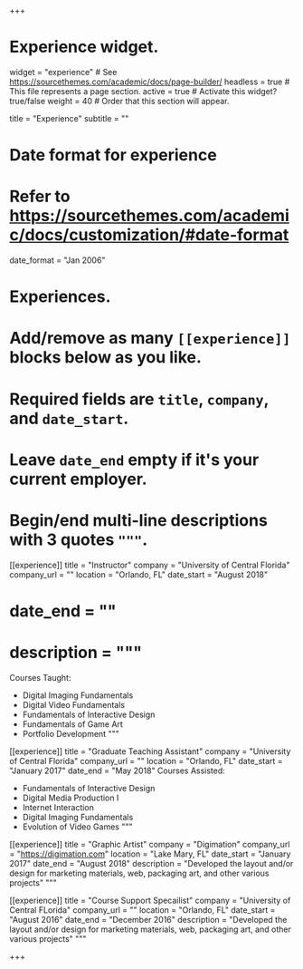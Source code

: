 +++
# Experience widget.
widget = "experience"  # See https://sourcethemes.com/academic/docs/page-builder/
headless = true  # This file represents a page section.
active = true  # Activate this widget? true/false
weight = 40  # Order that this section will appear.

title = "Experience"
subtitle = ""

# Date format for experience
#   Refer to https://sourcethemes.com/academic/docs/customization/#date-format
date_format = "Jan 2006"

# Experiences.
#   Add/remove as many `[[experience]]` blocks below as you like.
#   Required fields are `title`, `company`, and `date_start`.
#   Leave `date_end` empty if it's your current employer.
#   Begin/end multi-line descriptions with 3 quotes `"""`.
[[experience]]
  title = "Instructor"
  company = "University of Central Florida"
  company_url = ""
  location = "Orlando, FL"
  date_start = "August 2018"
  # date_end = ""
  # description = """
  Courses Taught:
  
  * Digital Imaging Fundamentals
  * Digital Video Fundamentals
  * Fundamentals of Interactive Design
  * Fundamentals of Game Art
  * Portfolio Development
  """

[[experience]]
  title = "Graduate Teaching Assistant"
  company = "University of Central Florida"
  company_url = ""
  location = "Orlando, FL"
  date_start = "January 2017"
  date_end = "May 2018"
  Courses Assisted:

  * Fundamentals of Interactive Design
  * Digital Media Production I
  * Internet Interaction
  * Digital Imaging Fundamentals
  * Evolution of Video Games
  """

  [[experience]]
  title = "Graphic Artist"
  company = "Digimation"
  company_url = "https://digimation.com"
  location = "Lake Mary, FL"
  date_start = "January 2017"
  date_end = "August 2018"
  description = "Developed the layout and/or design for marketing materials, web, packaging art, and other various projects"
  """

  [[experience]]
  title = "Course Support Specailist"
  company = "University of Central FLorida"
  company_url = ""
  location = "Orlando, FL"
  date_start = "August 2016"
  date_end = "December 2016"
  description = "Developed the layout and/or design for marketing materials, web, packaging art, and other various projects"
  """

+++
